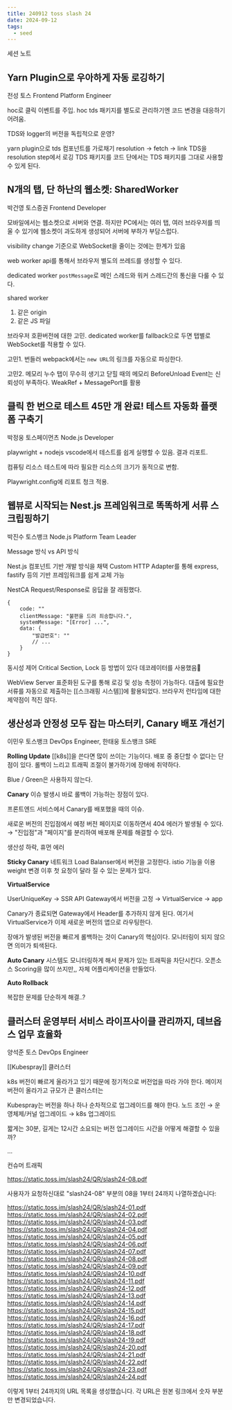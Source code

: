 ```yaml
---
title: 240912 toss slash 24
date: 2024-09-12
tags:
  - seed
---
```


세션 노트

## Yarn Plugin으로 우아하게 자동 로깅하기
전성 토스 Frontend Platform Engineer

hoc로 클릭 이벤트를 주입.
hoc tds 패키지를 별도로 관리하기엔 코드 변경을 대응하기 어려움.

TDS와 logger의 버전을 독립적으로 운영?

yarn plugin으로 tds 컴포넌트를 가로채기
resolution → fetch → link
TDS을 resolution step에서 로깅 TDS 패키지를
코드 단에서는 TDS 패키지를 그대로 사용할 수 있게 된다.

## N개의 탭, 단 하난의 웹소켓: SharedWorker
박건영 토스증권 Frontend Developer

모바일에서는 웹소켓으로 서버와 연결.
하지만 PC에서는 여러 탭, 여러 브라우저를 띄울 수 있기에 웹소켓이 과도하게 생성되어 서버에 부하가 부담스럽다.

visibility change 기준으로 WebSocket을 줄이는 것에는 한계가 있음

web worker api를 통해서 브라우저 별도의 쓰레드를 생성할 수 있다.

dedicated worker
`postMessage`로 메인 스레드와 워커 스레드간의 통신을 다룰 수 있다.

shared worker
1. 같은 origin
2. 같은 JS 파일

브라우저 호환버전에 대한 고민.
dedicated worker를 fallback으로 두면 탭별로 WebSocket를 적용할 수 있다.

고민1. 번들러
webpack에서는 `new URL`의 링크를 자동으로 파싱한다.

고민2. 메모리 누수
탭이 무수히 생기고 닫힐 때의 메모리
BeforeUnload Event는 신뢰성이 부족하다.
WeakRef + MessagePort를 활용


## 클릭 한 번으로 테스트 45만 개 완료! 테스트 자동화 플랫폼 구축기
박정웅 토스페이먼츠 Node.js Developer

playwright + nodejs
vscode에서 테스트를 쉽게 실행할 수 있음.
결과 리포트.

컴퓨팅 리소스
테스트에 따라 필요한 리소스의 크기가 동적으로 변함.

Playwright.config에 리포트 청크 적용.


## 웹뷰로 시작되는 Nest.js 프레임워크로 똑똑하게 서류 스크립핑하기
박진수 토스뱅크 Node.js Platform Team Leader

Message 방식 vs API 방식

Nest.js
컴포넌트 기반 개발 방식을 채택
Custom HTTP Adapter를 통해 express, fastify 등의 기반 프레임워크를 쉽게 교체 가능

NestCA Request/Response로 응답을 잘 래핑했다.
```
{
	code: ""
	clientMessage: "불편을 드려 죄송합니다.",
	systemMessage: "[Error] ...",
	data: {
		"발급번호": ""
		// ...
	}
}
```

동시성 제어
Critical Section, Lock 등 방법이 있다
데코레이터를 사용했음

WebView Server
표준화된 도구를 통해 로깅 및 성능 측정이 가능하다.
대출에 필요한 서류를 자동으로 제출하는 [[스크래핑 시스템]]에 활용되었다.
브라우저 런타임에 대한 제약점이 적진 않다.


## 생산성과 안정성 모두 잡는 마스터키, Canary 배포 개선기
이민우 토스뱅크 DevOps Engineer, 한태웅 토스뱅크 SRE

**Rolling Update**
[[k8s]]을 쓴다면 많이 쓰이는 기능이다.
배포 중 중단할 수 없다는 단점이 있다. 롤백이 느리고 트래픽 조절이 불가하기에 장애에 취약하다.

Blue / Green은 사용하지 않는다.

**Canary**
이슈 발생시 바로 롤백이 가능하는 장점이 있다.

프론트엔드 서비스에서 Canary를 배포했을 때의 이슈.

새로운 버전의 진입점에서 예정 버전 페이지로 이동하면서 404 에러가 발생될 수 있다.
→ "진입점"과 "페이지"를 분리하여 배포해 문제를 해결할 수 있다.

생산성 하락, 휴먼 에러

**Sticky Canary**
네트워크 Load Balanser에서 버전을 고정한다.
istio 기능을 이용
weight 변경 이후 첫 요청이 달라 질 수 있는 문제가 있다.

**VirtualService**

UserUniqueKey → SSR API Gateway에서 버전을 고정 → VirtualService → app

Canary가 종료되면 Gateway에서 Header를 추가하지 않게 된다.
여기서 VirtualService가 이제 새로운 버전의 앱으로 라우팅한다.

장애가 발생된 버전을 빠르게 롤백하는 것이 Canary의 핵심이다.
모니터링이 되지 않으면 의미가 퇴색된다.

**Auto Canary**
시스템도 모니터링하게 해서 문제가 있는 트래픽을 차단시킨다.
오픈소스 Scoring을 많이 쓰지만,, 자체 어플리케이션을 만들었다.

**Auto Rollback**

복잡한 문제를 단순하게 해결..?



## 클러스터 운영부터 서비스 라이프사이클 관리까지, 데브옵스 업무 효율화
양석준 토스 DevOps Engineer

[[Kubespray]]
클러스터

k8s 버전이 빠르게 올라가고 있기 때문에 정기적으로 버전업을 따라 가야 한다.
메이저 버전이 올라가고 규모가 큰 클러스터는 

Kubespray는 버전을 하나 하나 순차적으로 업그레이드를 해야 한다.
노드 조인 → 운영체제/커널 업그레이드 → k8s 업그레이드

짧게는 30분, 길게는 12시간 소요되는 버전 업그레이드 시간을 어떻게 해결할 수 있을까?

...

컨슈머 트래픽 



https://static.toss.im/slash24/QR/slash24-08.pdf


사용자가 요청하신대로 "slash24-08" 부분의 08을 1부터 24까지 나열하겠습니다:

https://static.toss.im/slash24/QR/slash24-01.pdf
https://static.toss.im/slash24/QR/slash24-02.pdf
https://static.toss.im/slash24/QR/slash24-03.pdf
https://static.toss.im/slash24/QR/slash24-04.pdf
https://static.toss.im/slash24/QR/slash24-05.pdf
https://static.toss.im/slash24/QR/slash24-06.pdf
https://static.toss.im/slash24/QR/slash24-07.pdf
https://static.toss.im/slash24/QR/slash24-08.pdf
https://static.toss.im/slash24/QR/slash24-09.pdf
https://static.toss.im/slash24/QR/slash24-10.pdf
https://static.toss.im/slash24/QR/slash24-11.pdf
https://static.toss.im/slash24/QR/slash24-12.pdf
https://static.toss.im/slash24/QR/slash24-13.pdf
https://static.toss.im/slash24/QR/slash24-14.pdf
https://static.toss.im/slash24/QR/slash24-15.pdf
https://static.toss.im/slash24/QR/slash24-16.pdf
https://static.toss.im/slash24/QR/slash24-17.pdf
https://static.toss.im/slash24/QR/slash24-18.pdf
https://static.toss.im/slash24/QR/slash24-19.pdf
https://static.toss.im/slash24/QR/slash24-20.pdf
https://static.toss.im/slash24/QR/slash24-21.pdf
https://static.toss.im/slash24/QR/slash24-22.pdf
https://static.toss.im/slash24/QR/slash24-23.pdf
https://static.toss.im/slash24/QR/slash24-24.pdf

이렇게 1부터 24까지의 URL 목록을 생성했습니다. 각 URL은 원본 링크에서 숫자 부분만 변경되었습니다.